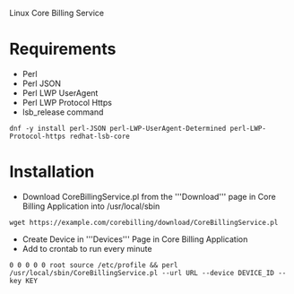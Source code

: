 Linux Core Billing Service

# Requirements
* Perl
* Perl JSON
* Perl LWP UserAgent
* Perl LWP Protocol Https
* lsb_release command
```
dnf -y install perl-JSON perl-LWP-UserAgent-Determined perl-LWP-Protocol-https redhat-lsb-core
```

# Installation
* Download CoreBillingService.pl from the '''Download''' page in Core Billing Application into /usr/local/sbin
```
wget https://example.com/corebilling/download/CoreBillingService.pl
```
* Create Device in '''Devices''' Page in Core Billing Application
* Add to crontab to run every minute
```
0 0 0 0 0 root source /etc/profile && perl /usr/local/sbin/CoreBillingService.pl --url URL --device DEVICE_ID --key KEY
```

